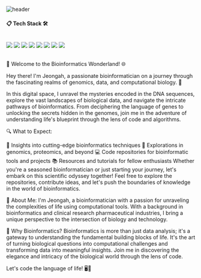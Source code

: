![header](https://capsule-render.vercel.app/api?type=venom&color=ffc1cc&height=300&section=header&text=Jeongah%20Lee&fontSize=90&fontColor=fc8eac)




####  :clipboard: Tech Stack 🛠
 <br/>
<img src="https://img.shields.io/badge/R-276DC3?style=for-the-badge&logo=R&logoColor=white">
<img src="https://img.shields.io/badge/Python-3776AB?style=for-the-badge&logo=Python&logoColor=white">
<img src="https://img.shields.io/badge/C++-00599C?style=for-the-badge&logo=cplusplus&logoColor=white">
<img src="https://img.shields.io/badge/PyTorch-FCAE1E?style=for-the-badge&logo=pytorch&logoColor=white">
<img src="https://img.shields.io/badge/MySQL-4479A1?style=for-the-badge&logo=MySQL&logoColor=white">
<img src="https://img.shields.io/badge/Docker-2496ED?style=for-the-badge&logo=docker&logoColor=white">
<img src="https://img.shields.io/badge/github-181717?style=for-the-badge&logo=github&logoColor=white">
<img src="https://img.shields.io/badge/VSCode-007ACC?style=for-the-badge&logo=VisualStudioCode&logoColor=white">
 
   <br/>
   <br/>

   🧬 Welcome to the Bioinformatics Wonderland! 🌐

Hey there! I'm Jeongah, a passionate bioinformatician on a journey through the fascinating realms of genomics, data, and computational biology. 🚀

In this digital space, I unravel the mysteries encoded in the DNA sequences, explore the vast landscapes of biological data, and navigate the intricate pathways of bioinformatics. From deciphering the language of genes to unlocking the secrets hidden in the genomes, join me in the adventure of understanding life's blueprint through the lens of code and algorithms.

🔍 What to Expect:

🧠 Insights into cutting-edge bioinformatics techniques
🌱 Explorations in genomics, proteomics, and beyond
💻 Code repositories for bioinformatic tools and projects
📚 Resources and tutorials for fellow enthusiasts
Whether you're a seasoned bioinformatician or just starting your journey, let's embark on this scientific odyssey together! Feel free to explore the repositories, contribute ideas, and let's push the boundaries of knowledge in the world of bioinformatics.

🔬 About Me:
I'm Jeongah, a bioinformatician with a passion for unraveling the complexities of life using computational tools. With a background in bioinformatics and clinical research pharmaceutical industries, I bring a unique perspective to the intersection of biology and technology.

🌱 Why Bioinformatics?
Bioinformatics is more than just data analysis; it's a gateway to understanding the fundamental building blocks of life. It's the art of turning biological questions into computational challenges and transforming data into meaningful insights. Join me in discovering the elegance and intricacy of the biological world through the lens of code.

Let's code the language of life! 🖥️🧬
 
